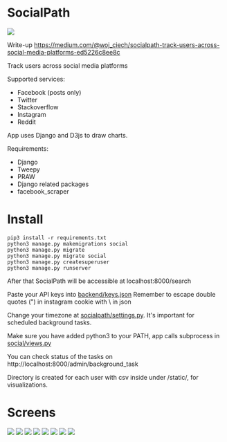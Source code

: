 # SocialPath
![](https://imgur.com/daYzPlO.jpg)

Write-up https://medium.com/@woj_ciech/socialpath-track-users-across-social-media-platforms-ed5226c8ee8c

Track users across social media platforms

Supported services:
- Facebook (posts only)
- Twitter
- Stackoverflow
- Instagram
- Reddit

App uses Django and D3js to draw charts.

Requirements:
- Django
- Tweepy
- PRAW
- Django related packages
- facebook_scraper

# Install
```
pip3 install -r requirements.txt
python3 manage.py makemigrations social
python3 manage.py migrate
python3 manage.py migrate social
python3 manage.py createsuperuser
python3 manage.py runserver
```
After that SocialPath will be accessible at localhost:8000/search

Paste your API keys into [backend/keys.json](https://github.com/woj-ciech/SocialPath/blob/master/backend/keys.json) Remember to escape double quotes (") in instagram cookie with \ in json

Change your timezone at [socialpath/settings.py](https://github.com/woj-ciech/SocialPath/blob/master/socialpath/settings.py#L116). It's important for scheduled background tasks.

Make sure you have added python3 to your PATH, app calls subprocess in [social/views.py](https://github.com/woj-ciech/SocialPath/blob/master/social/views.py#L52)

You can check status of the tasks on http://localhost:8000/admin/background_task

Directory is created for each user with csv inside under /static/, for visualizations.

# Screens
![](https://imgur.com/q7JwZWH.jpg)
![](https://imgur.com/YikqzMA.jpg)
![](https://imgur.com/xqRwKug.jpg)
![](https://imgur.com/AkffJES.jpg)
![](https://imgur.com/eu3d5xt.jpg)
![](https://imgur.com/sgPdznj.jpg)
![](https://imgur.com/bd1sa0c.jpg)
![](https://imgur.com/KxBlnwv.jpg)
